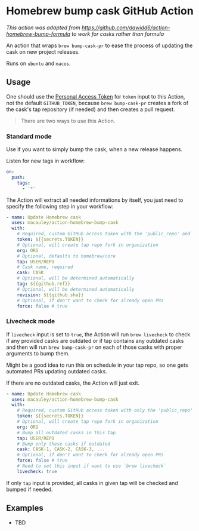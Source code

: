 # Homebrew bump cask GitHub Action

_This action was adapted from https://github.com/dawidd6/action-homebrew-bump-formula to work for casks rather than formula_

An action that wraps `brew bump-cask-pr` to ease the process of updating the cask on new project releases.

Runs on `ubuntu` and `macos`.
## Usage

One should use the [Personal Access Token](https://github.com/settings/tokens/new?scopes=public_repo,workflow) for `token` input to this Action, not the default `GITHUB_TOKEN`, because `brew bump-cask-pr` creates a fork of the cask's tap repository (if needed) and then creates a pull request.

> There are two ways to use this Action.

### Standard mode

Use if you want to simply bump the cask, when a new release happens.

Listen for new tags in workflow:

```yaml
on:
  push:
    tags:
      - '*'
```

The Action will extract all needed informations by itself, you just need to specify the following step in your workflow:

```yaml
- name: Update Homebrew cask
  uses: macauley/action-homebrew-bump-cask
  with:
    # Required, custom GitHub access token with the 'public_repo' and 'workflow' scopes
    token: ${{secrets.TOKEN}}
    # Optional, will create tap repo fork in organization
    org: ORG
    # Optional, defaults to homebrew/core
    tap: USER/REPO
    # Cask name, required
    cask: CASK
    # Optional, will be determined automatically
    tag: ${{github.ref}}
    # Optional, will be determined automatically
    revision: ${{github.sha}}
    # Optional, if don't want to check for already open PRs
    force: false # true
```

### Livecheck mode

If `livecheck` input is set to `true`, the Action will run `brew livecheck` to check if any provided casks are outdated or if tap contains any outdated casks and then will run `brew bump-cask-pr` on each of those casks with proper arguments to bump them.

Might be a good idea to run this on schedule in your tap repo, so one gets automated PRs updating outdated casks.

If there are no outdated casks, the Action will just exit.

```yaml
- name: Update Homebrew cask
  uses: macauley/action-homebrew-bump-cask
  with:
    # Required, custom GitHub access token with only the 'public_repo' scope enabled
    token: ${{secrets.TOKEN}}
    # Optional, will create tap repo fork in organization
    org: ORG
    # Bump all outdated casks in this tap
    tap: USER/REPO
    # Bump only these casks if outdated
    cask: CASK-1, CASK-2, CASK-3, ...
    # Optional, if don't want to check for already open PRs
    force: false # true
    # Need to set this input if want to use `brew livecheck`
    livecheck: true
```

If only `tap` input is provided, all casks in given tap will be checked and bumped if needed.

## Examples

- TBD

